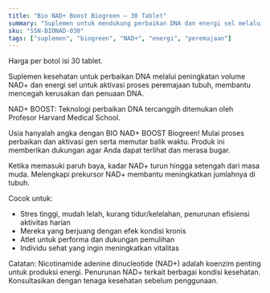 ```yaml
---
title: "Bio NAD+ Boost Biogreen – 30 Tablet"
summary: "Suplemen untuk mendukung perbaikan DNA dan energi sel melalui peningkatan NAD+. 100% buatan Australia."
sku: "SSN-BIONAD-030"
tags: ["suplemen", "biogreen", "NAD+", "energi", "peremajaan"]
---
```


Harga per botol isi 30 tablet.

Suplemen kesehatan untuk perbaikan DNA melalui peningkatan volume NAD+ dan energi sel untuk aktivasi proses peremajaan tubuh, membantu mencegah kerusakan dan penuaan DNA.

NAD+ BOOST: Teknologi perbaikan DNA tercanggih ditemukan oleh Profesor Harvard Medical School.

Usia hanyalah angka dengan BIO NAD+ BOOST Biogreen! Mulai proses perbaikan dan aktivasi gen serta memutar balik waktu. Produk ini memberikan dukungan agar Anda dapat terlihat dan merasa bugar.

Ketika memasuki paruh baya, kadar NAD+ turun hingga setengah dari masa muda. Melengkapi prekursor NAD+ membantu meningkatkan jumlahnya di tubuh.

Cocok untuk:

- Stres tinggi, mudah lelah, kurang tidur/kelelahan, penurunan efisiensi aktivitas harian
- Mereka yang berjuang dengan efek kondisi kronis
- Atlet untuk performa dan dukungan pemulihan
- Individu sehat yang ingin meningkatkan vitalitas

Catatan: Nicotinamide adenine dinucleotide (NAD+) adalah koenzim penting untuk produksi energi. Penurunan NAD+ terkait berbagai kondisi kesehatan. Konsultasikan dengan tenaga kesehatan sebelum penggunaan.